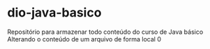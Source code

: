 # dio-java-basico
Repositório para armazenar todo conteúdo do curso de Java básico
Alterando o conteúdo de um arquivo de forma local 0
